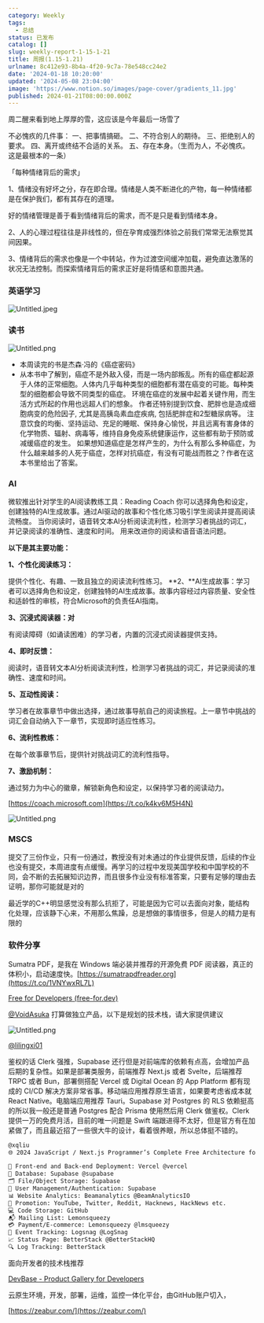 ```yaml
---
category: Weekly
tags:
  - 总结
status: 已发布
catalog: []
slug: weekly-report-1-15-1-21
title: 周报(1.15-1.21)
urlname: 8c412e93-8b4a-4f20-9c7a-78e548cc24e2
date: '2024-01-18 10:20:00'
updated: '2024-05-08 23:04:00'
image: 'https://www.notion.so/images/page-cover/gradients_11.jpg'
published: 2024-01-21T08:00:00.000Z
---
```


周二醒来看到地上厚厚的雪，这应该是今年最后一场雪了


不必愧疚的几件事：
一、把事情搞砸。
二、不符合别人的期待。
三、拒绝别人的要求。
四、离开或终结不合适的关系。
五、存在本身。（生而为人，不必愧疚。这是最根本的一条）


「每种情绪背后的需求」


1、情绪没有好坏之分，存在即合理。情绪是人类不断进化的产物，每一种情绪都是在保护我们，都有其存在的道理。


好的情绪管理是善于看到情绪背后的需求，而不是只是看到情绪本身。


2、人的心理过程往往是非线性的，但在孕育成强烈体验之前我们常常无法察觉其间因果。


3、情绪背后的需求也像是一个中转站，作为过渡空间缓冲加载，避免直达激荡的状况无法控制。而探索情绪背后的需求正好是将情感和意图共通。


### 英语学习


![Untitled.jpeg](https://prod-files-secure.s3.us-west-2.amazonaws.com/5d24fe63-e567-4804-86f9-9fdc62e13082/faec46dc-9da5-4799-b905-c316418f1168/Untitled.jpeg?X-Amz-Algorithm=AWS4-HMAC-SHA256&X-Amz-Content-Sha256=UNSIGNED-PAYLOAD&X-Amz-Credential=ASIAZI2LB4665MVPWACZ%2F20250218%2Fus-west-2%2Fs3%2Faws4_request&X-Amz-Date=20250218T053806Z&X-Amz-Expires=3600&X-Amz-Security-Token=IQoJb3JpZ2luX2VjEF0aCXVzLXdlc3QtMiJHMEUCIGcFNEN6rZl4K1Yi85D%2FhQHY1QQloNtPjmdfyYojeIYwAiEAlpivUV8VJsaoLYzJC4p%2FBZS2GlGOu4u5Q9A57kS%2Bh8sqiAQIhv%2F%2F%2F%2F%2F%2F%2F%2F%2F%2FARAAGgw2Mzc0MjMxODM4MDUiDMmkdPD5uwxJEwZ6BSrcA4oTfys31YCvHKdZFzw6UxWEPUVUwCrPkatnVDOilxKfmM8lyvtYm8xLAhKe1OHBZqAGL2DmTPGKq5WD10qrExO9ml4mhbpKd9v%2FUht0aCvI6VEZtMDV0ncJaXA4iIVWOODm4dw9taB%2BzgZ4gM5JYBnZjI2hGvvFBGdfjs2tLnPlwDXgnKbtSkIBtLlwfRVG9grrpuCJ48rVM49AjEDRp82MOtMEMnBCM09FuM%2FGnTGH4AWJKqGAp3ueK2R%2FGQ3Sxh2i2m%2BYHHk5CVB8dr4KNyxBvJsDruPqqelzSaCq5wclcal6DUiWMV3UTs8jXtedkmbXciK5KyRVmD%2BFmSvj0SxQYYbOOEjqm8UCJgmz3Kcr0NN7XONfPMeoC9ID6Tu68k9TCCEjId29uZV6WIf9UKnXEjZaH%2FkMQVZTA29PW8ZyaLGfEJOlAyDvspy%2FIESiEopM588Y8ZFxTwNUrVkfFmD2vrMwIe9TKf6qSy8iVv2CFlxfqYPuMKd%2FvREA58yFCULHu5kmCE2lqF2KFON%2BC8v%2BCOywgKQWgkNY82DZpWR5doQKh6dXSG5Py7HXVKPN3zJlrS0CIT4N532k8tigcOlLOK2FY2ubRLrwA8cJj2iuM3WhSzPi08X%2BLx5YMM6o0L0GOqUBSPOWrq%2FpDdPnr1DFDpgk9i2%2FeNAwPslBUmn1xnQ2ODXcAX2eYwXrtSdkQt%2B1tci9a%2BbeOXRnyZ5jJHAP6PlI8frxEHANqj6EpfktxBMuaOpmzfOzmbjU3gO%2BlmbE024QV%2F2IGGaMt6%2FMivISojTwSFvEe8CxahlOyrwHtB39BkHMJffT3hbnf6xjS5P19c9T51fnWGSxshkiBbW%2FYY9BcTes0GrQ&X-Amz-Signature=c90373864325ae4eb455da5283eda3c4f4ef7649f798792cdd00a011f542bd74&X-Amz-SignedHeaders=host&x-id=GetObject)


### 读书


![Untitled.png](https://prod-files-secure.s3.us-west-2.amazonaws.com/5d24fe63-e567-4804-86f9-9fdc62e13082/08aff459-da99-4ed5-87c6-1f4c95b62ac3/Untitled.png?X-Amz-Algorithm=AWS4-HMAC-SHA256&X-Amz-Content-Sha256=UNSIGNED-PAYLOAD&X-Amz-Credential=ASIAZI2LB4665MVPWACZ%2F20250218%2Fus-west-2%2Fs3%2Faws4_request&X-Amz-Date=20250218T053806Z&X-Amz-Expires=3600&X-Amz-Security-Token=IQoJb3JpZ2luX2VjEF0aCXVzLXdlc3QtMiJHMEUCIGcFNEN6rZl4K1Yi85D%2FhQHY1QQloNtPjmdfyYojeIYwAiEAlpivUV8VJsaoLYzJC4p%2FBZS2GlGOu4u5Q9A57kS%2Bh8sqiAQIhv%2F%2F%2F%2F%2F%2F%2F%2F%2F%2FARAAGgw2Mzc0MjMxODM4MDUiDMmkdPD5uwxJEwZ6BSrcA4oTfys31YCvHKdZFzw6UxWEPUVUwCrPkatnVDOilxKfmM8lyvtYm8xLAhKe1OHBZqAGL2DmTPGKq5WD10qrExO9ml4mhbpKd9v%2FUht0aCvI6VEZtMDV0ncJaXA4iIVWOODm4dw9taB%2BzgZ4gM5JYBnZjI2hGvvFBGdfjs2tLnPlwDXgnKbtSkIBtLlwfRVG9grrpuCJ48rVM49AjEDRp82MOtMEMnBCM09FuM%2FGnTGH4AWJKqGAp3ueK2R%2FGQ3Sxh2i2m%2BYHHk5CVB8dr4KNyxBvJsDruPqqelzSaCq5wclcal6DUiWMV3UTs8jXtedkmbXciK5KyRVmD%2BFmSvj0SxQYYbOOEjqm8UCJgmz3Kcr0NN7XONfPMeoC9ID6Tu68k9TCCEjId29uZV6WIf9UKnXEjZaH%2FkMQVZTA29PW8ZyaLGfEJOlAyDvspy%2FIESiEopM588Y8ZFxTwNUrVkfFmD2vrMwIe9TKf6qSy8iVv2CFlxfqYPuMKd%2FvREA58yFCULHu5kmCE2lqF2KFON%2BC8v%2BCOywgKQWgkNY82DZpWR5doQKh6dXSG5Py7HXVKPN3zJlrS0CIT4N532k8tigcOlLOK2FY2ubRLrwA8cJj2iuM3WhSzPi08X%2BLx5YMM6o0L0GOqUBSPOWrq%2FpDdPnr1DFDpgk9i2%2FeNAwPslBUmn1xnQ2ODXcAX2eYwXrtSdkQt%2B1tci9a%2BbeOXRnyZ5jJHAP6PlI8frxEHANqj6EpfktxBMuaOpmzfOzmbjU3gO%2BlmbE024QV%2F2IGGaMt6%2FMivISojTwSFvEe8CxahlOyrwHtB39BkHMJffT3hbnf6xjS5P19c9T51fnWGSxshkiBbW%2FYY9BcTes0GrQ&X-Amz-Signature=fbf8c7d78265b0e08506d29c969d65e0a260e3d51c63432e42879962df974070&X-Amz-SignedHeaders=host&x-id=GetObject)

- 本周读完的书是杰森·冯的《癌症密码》
- 从本书中了解到，癌症不是外敌入侵，而是一场内部叛乱。所有的癌症都起源于人体的正常细胞。人体内几乎每种类型的细胞都有潜在癌变的可能。每种类型的细胞都会导致不同类型的癌症。
环境在癌症的发展中起着关键作用，而生活方式所起的作用也远超人们的想象。
作者还特别提到饮食、肥胖也是造成细胞病变的危险因子, 尤其是高胰岛素血症疾病, 包括肥胖症和2型糖尿病等。
注意饮食的均衡、坚持运动、充足的睡眠、保持身心愉悦，并且远离有害身体的化学物质、辐射、病毒等，维持自身免疫系统健康运作，这些都有助于预防或减缓癌症的发生。
如果想知道癌症是怎样产生的，为什么有那么多种癌症，为什么越来越多的人死于癌症，怎样对抗癌症，有没有可能战而胜之？作者在这本书里给出了答案。

### AI


微软推出针对学生的AI阅读教练工具：Reading Coach
你可以选择角色和设定，创建独特的AI生成故事。通过AI驱动的故事和个性化练习吸引学生阅读并提高阅读流畅度。
当你阅读时，语音转文本AI分析阅读流利性，检测学习者挑战的词汇，并记录阅读的准确性、速度和时间。
用来改进你的阅读和语音语法问题。


**以下是其主要功能：**


**1、个性化阅读练习：**


提供个性化、有趣、一致且独立的阅读流利性练习。
**2、**AI生成故事：学习者可以选择角色和设定，创建独特的AI生成故事。故事内容经过内容质量、安全性和适龄性的审核，符合Microsoft的负责任AI指南。


**3、沉浸式阅读器：对**


有阅读障碍（如诵读困难）的学习者，内置的沉浸式阅读器提供支持。


**4、即时反馈：**


阅读时，语音转文本AI分析阅读流利性，检测学习者挑战的词汇，并记录阅读的准确性、速度和时间。


**5、互动性阅读：**


学习者在故事章节中做出选择，通过故事导航自己的阅读旅程。上一章节中挑战的词汇会自动纳入下一章节，实现即时适应性练习。


**6、流利性教练：**


在每个故事章节后，提供针对挑战词汇的流利性指导。


**7、激励机制：**


通过努力为中心的徽章，解锁新角色和设定，以保持学习者的阅读动力。


[https://coach.microsoft.com](https://t.co/k4kv6M5H4N)


![Untitled.png](https://prod-files-secure.s3.us-west-2.amazonaws.com/5d24fe63-e567-4804-86f9-9fdc62e13082/8f53d036-0cfc-469d-a837-f15107675ae4/Untitled.png?X-Amz-Algorithm=AWS4-HMAC-SHA256&X-Amz-Content-Sha256=UNSIGNED-PAYLOAD&X-Amz-Credential=ASIAZI2LB4665MVPWACZ%2F20250218%2Fus-west-2%2Fs3%2Faws4_request&X-Amz-Date=20250218T053806Z&X-Amz-Expires=3600&X-Amz-Security-Token=IQoJb3JpZ2luX2VjEF0aCXVzLXdlc3QtMiJHMEUCIGcFNEN6rZl4K1Yi85D%2FhQHY1QQloNtPjmdfyYojeIYwAiEAlpivUV8VJsaoLYzJC4p%2FBZS2GlGOu4u5Q9A57kS%2Bh8sqiAQIhv%2F%2F%2F%2F%2F%2F%2F%2F%2F%2FARAAGgw2Mzc0MjMxODM4MDUiDMmkdPD5uwxJEwZ6BSrcA4oTfys31YCvHKdZFzw6UxWEPUVUwCrPkatnVDOilxKfmM8lyvtYm8xLAhKe1OHBZqAGL2DmTPGKq5WD10qrExO9ml4mhbpKd9v%2FUht0aCvI6VEZtMDV0ncJaXA4iIVWOODm4dw9taB%2BzgZ4gM5JYBnZjI2hGvvFBGdfjs2tLnPlwDXgnKbtSkIBtLlwfRVG9grrpuCJ48rVM49AjEDRp82MOtMEMnBCM09FuM%2FGnTGH4AWJKqGAp3ueK2R%2FGQ3Sxh2i2m%2BYHHk5CVB8dr4KNyxBvJsDruPqqelzSaCq5wclcal6DUiWMV3UTs8jXtedkmbXciK5KyRVmD%2BFmSvj0SxQYYbOOEjqm8UCJgmz3Kcr0NN7XONfPMeoC9ID6Tu68k9TCCEjId29uZV6WIf9UKnXEjZaH%2FkMQVZTA29PW8ZyaLGfEJOlAyDvspy%2FIESiEopM588Y8ZFxTwNUrVkfFmD2vrMwIe9TKf6qSy8iVv2CFlxfqYPuMKd%2FvREA58yFCULHu5kmCE2lqF2KFON%2BC8v%2BCOywgKQWgkNY82DZpWR5doQKh6dXSG5Py7HXVKPN3zJlrS0CIT4N532k8tigcOlLOK2FY2ubRLrwA8cJj2iuM3WhSzPi08X%2BLx5YMM6o0L0GOqUBSPOWrq%2FpDdPnr1DFDpgk9i2%2FeNAwPslBUmn1xnQ2ODXcAX2eYwXrtSdkQt%2B1tci9a%2BbeOXRnyZ5jJHAP6PlI8frxEHANqj6EpfktxBMuaOpmzfOzmbjU3gO%2BlmbE024QV%2F2IGGaMt6%2FMivISojTwSFvEe8CxahlOyrwHtB39BkHMJffT3hbnf6xjS5P19c9T51fnWGSxshkiBbW%2FYY9BcTes0GrQ&X-Amz-Signature=66e22e121f869f7fb5b611a1a1d27d1ad50ab08ea7dd94118368abb4f52b6f93&X-Amz-SignedHeaders=host&x-id=GetObject)


### MSCS


提交了三份作业，只有一份通过，教授没有对未通过的作业提供反馈，后续的作业也没有提交，本周进度有点缓慢。再学习的过程中发现美国学校和中国学校的不同，会不断的去拓展知识边界，而且很多作业没有标准答案，只要有足够的理由去证明，那你可能就是对的


最近学的C++明显感觉没有那么抗拒了，可能是因为它可以去面向对象，能结构化处理，应该静下心来，不用那么焦躁，总是想做的事情很多，但是人的精力是有限的


### 软件分享


Sumatra PDF，是我在 Windows 端必装并推荐的开源免费 PDF 阅读器，真正的体积小，启动速度快。[https://sumatrapdfreader.org](https://t.co/1VNYwxRL7L)


[Free for Developers (free-for.dev)](https://free-for.dev/#/)


[@VoidAsuka](https://twitter.com/VoidAsuka) 打算做独立产品，以下是规划的技术栈，请大家提供建议


![Untitled.png](https://prod-files-secure.s3.us-west-2.amazonaws.com/5d24fe63-e567-4804-86f9-9fdc62e13082/93561a3c-b2bc-4a43-bbc5-67e3f740ed5e/Untitled.png?X-Amz-Algorithm=AWS4-HMAC-SHA256&X-Amz-Content-Sha256=UNSIGNED-PAYLOAD&X-Amz-Credential=ASIAZI2LB4665MVPWACZ%2F20250218%2Fus-west-2%2Fs3%2Faws4_request&X-Amz-Date=20250218T053806Z&X-Amz-Expires=3600&X-Amz-Security-Token=IQoJb3JpZ2luX2VjEF0aCXVzLXdlc3QtMiJHMEUCIGcFNEN6rZl4K1Yi85D%2FhQHY1QQloNtPjmdfyYojeIYwAiEAlpivUV8VJsaoLYzJC4p%2FBZS2GlGOu4u5Q9A57kS%2Bh8sqiAQIhv%2F%2F%2F%2F%2F%2F%2F%2F%2F%2FARAAGgw2Mzc0MjMxODM4MDUiDMmkdPD5uwxJEwZ6BSrcA4oTfys31YCvHKdZFzw6UxWEPUVUwCrPkatnVDOilxKfmM8lyvtYm8xLAhKe1OHBZqAGL2DmTPGKq5WD10qrExO9ml4mhbpKd9v%2FUht0aCvI6VEZtMDV0ncJaXA4iIVWOODm4dw9taB%2BzgZ4gM5JYBnZjI2hGvvFBGdfjs2tLnPlwDXgnKbtSkIBtLlwfRVG9grrpuCJ48rVM49AjEDRp82MOtMEMnBCM09FuM%2FGnTGH4AWJKqGAp3ueK2R%2FGQ3Sxh2i2m%2BYHHk5CVB8dr4KNyxBvJsDruPqqelzSaCq5wclcal6DUiWMV3UTs8jXtedkmbXciK5KyRVmD%2BFmSvj0SxQYYbOOEjqm8UCJgmz3Kcr0NN7XONfPMeoC9ID6Tu68k9TCCEjId29uZV6WIf9UKnXEjZaH%2FkMQVZTA29PW8ZyaLGfEJOlAyDvspy%2FIESiEopM588Y8ZFxTwNUrVkfFmD2vrMwIe9TKf6qSy8iVv2CFlxfqYPuMKd%2FvREA58yFCULHu5kmCE2lqF2KFON%2BC8v%2BCOywgKQWgkNY82DZpWR5doQKh6dXSG5Py7HXVKPN3zJlrS0CIT4N532k8tigcOlLOK2FY2ubRLrwA8cJj2iuM3WhSzPi08X%2BLx5YMM6o0L0GOqUBSPOWrq%2FpDdPnr1DFDpgk9i2%2FeNAwPslBUmn1xnQ2ODXcAX2eYwXrtSdkQt%2B1tci9a%2BbeOXRnyZ5jJHAP6PlI8frxEHANqj6EpfktxBMuaOpmzfOzmbjU3gO%2BlmbE024QV%2F2IGGaMt6%2FMivISojTwSFvEe8CxahlOyrwHtB39BkHMJffT3hbnf6xjS5P19c9T51fnWGSxshkiBbW%2FYY9BcTes0GrQ&X-Amz-Signature=15971bcd0fb4d770a77fafbb0aa3536c3c84b4027cb24cb7f7db9084adf89d20&X-Amz-SignedHeaders=host&x-id=GetObject)


[@lilingxi01](https://twitter.com/lilingxi01)


鉴权的话 Clerk 强推，Supabase 还行但是对前端库的依赖有点高，会增加产品后期的复杂性。如果是部署类服务，前端推荐 Next.js 或者 Svelte，后端推荐 TRPC 或者 Bun，部署侧搭配 Vercel 或 Digital Ocean 的 App Platform 都有现成的 CI/CD 解决方案非常省事。移动端应用推荐原生语言，如果要考虑省成本就 React Native。电脑端应用推荐 Tauri。Supabase 对 Postgres 的 RLS 依赖挺高的所以我一般还是普通 Postgres 配合 Prisma 使用然后用 Clerk 做鉴权。Clerk 提供一万的免费月活，目前的唯一问题是 Swift 端跟进得不太好，但是官方有在加紧做了，而且最近招了一些很大牛的设计，看着很养眼，所以总体挺不错的。


```markdown
@xqliu
🌐 2024 JavaScript / Next.js Programmer’s Complete Free Architecture for solo entrepreneur:

🔧 Front-end and Back-end Deployment: Vercel @vercel
💾 Database: Supabase @supabase
🗂️ File/Object Storage: Supabase
👥 User Management/Authentication: Supabase
📊 Website Analytics: Beamanalytics @BeamAnalyticsIO
📣 Promotion: YouTube, Twitter, Reddit, Hacknews, HackNews etc. 
💻 Code Storage: GitHub
📬 Mailing List: Lemonsqueezy
💳 Payment/E-commerce: Lemonsqueezy @lmsqueezy
📌 Event Tracking: Logsnag @LogSnag
📈 Status Page: BetterStack @BetterStackHQ
🔍 Log Tracking: BetterStack
```


面向开发者的技术栈推荐


[DevBase - Product Gallery for Developers](https://devbase.fyi/)


云原生环境，开发，部署，运维，监控一体化平台，由GitHub账户切入，


[https://zeabur.com/](https://zeabur.com/)

